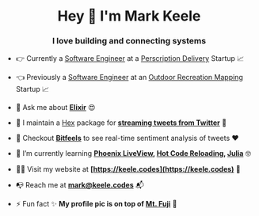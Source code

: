 <h1 align="center">Hey 👋 I'm Mark Keele</h1>
<h3 align="center">I love building and connecting systems</h3>

- :point_right: Currently a [Software Engineer](https://www.youtube.com/watch?v=SVGgvevWnls) at a [Perscription Delivery](https://scriptdrop.co/) Startup :chart_with_upwards_trend:

- :point_left: Previously a [Software Engineer](https://miro.medium.com/max/910/1*snTXFElFuQLSFDnvZKJ6IA.png) at an [Outdoor Recreation Mapping](https://www.onxmaps.com/) Startup :chart_with_upwards_trend:

- 💬 Ask me about **[Elixir](https://elixir-lang.org/)** :heart_eyes: 

- :construction_worker: I maintain a [Hex](https://hex.pm/) package for **[streaming tweets from Twitter](https://hex.pm/packages/twitter_stream)** :construction:

- 🔭 Checkout **[Bitfeels](https://bitfeels.keele.codes)** to see real-time sentiment analysis of tweets :heart:

- 🌱 I’m currently learning **[Phoenix LiveView](https://github.com/phoenixframework/phoenix_live_view), [Hot Code Reloading](https://github.com/edeliver/edeliver), [Julia](https://julialang.org/)** :nerd_face:

- 👨‍💻 Visit my website at **[https://keele.codes](https://keele.codes)** :eyes:

- :mailbox_with_no_mail: Reach me at **mark@keele.codes** :mailbox_with_mail:

- ⚡ Fun fact :sparkles: **My profile pic is on top of [Mt. Fuji](https://en.wikipedia.org/wiki/Mount_Fuji)** :mount_fuji:
